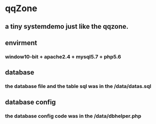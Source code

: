 # qqZone
## a tiny systemdemo just like the qqzone.

## envirment
### window10-bit + apache2.4 + mysql5.7 + php5.6

## database
### the database file and the table sql was in the /data/datas.sql

## database config
### the database config code was in the /data/dbhelper.php
